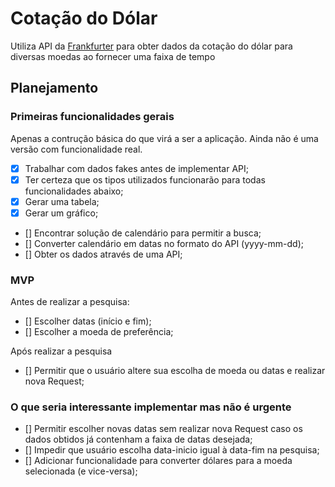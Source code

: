 # Cotação do Dólar

Utiliza API da [Frankfurter](https://www.frankfurter.app/docs/) para obter dados da cotação do dólar para diversas moedas ao fornecer uma faixa de tempo

## Planejamento

### Primeiras funcionalidades gerais

Apenas a contrução básica do que virá a ser a aplicação. Ainda não é uma versão com funcionalidade real.

- [x] Trabalhar com dados fakes antes de implementar API;
- [x] Ter certeza que os tipos utilizados funcionarão para todas funcionalidades abaixo;
- [x] Gerar uma tabela;
- [x] Gerar um gráfico;
- [] Encontrar solução de calendário para permitir a busca;
- [] Converter calendário em datas no formato do API (yyyy-mm-dd);
- [] Obter os dados através de uma API;

### MVP

Antes de realizar a pesquisa:

- [] Escolher datas (início e fim);
- [] Escolher a moeda de preferência;

Após realizar a pesquisa

- [] Permitir que o usuário altere sua escolha de moeda ou datas e realizar nova Request;

### O que seria interessante implementar mas não é urgente

- [] Permitir escolher novas datas sem realizar nova Request caso os dados obtidos já contenham a faixa de datas desejada;
- [] Impedir que usuário escolha data-inicio igual à data-fim na pesquisa;
- [] Adicionar funcionalidade para converter dólares para a moeda selecionada (e vice-versa);
